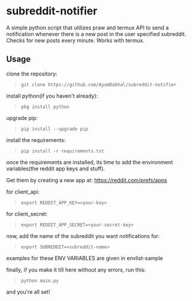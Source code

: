 # subreddit-notifier
A simple python script that utilizes praw and termux API to send a notification whenever there is a new post in the user specified subreddit. Checks for new posts every minute. Works with termux.

## Usage
clone the repository:
> `git clone https://github.com/AyamDobhal/subreddit-notifier`


install python(if you haven't already):
> `pkg install python`


upgrade pip:
> `pip install --upgrade pip`


install the requirements:
> `pip install -r requirements.txt`


once the requirements are installed, its time to add the environment variables(the reddit app keys and stuff).

Get them by creating a new app at: https://reddit.com/prefs/apps


for client_api:
> `export REDDIT_APP_KEY=<your-key>`


for client_secret:
> `export REDDIT_APP_SECRET=<your-secret-key>`


now, add the name of the subreddit you want notifications for:
> `export SUBREDDIT=<subreddit-name>`


examples for these ENV VARIABLES are given in envlist-sample


finally, if you make it till here without any errors, run this:
> `python main.py`

and you're all set!
